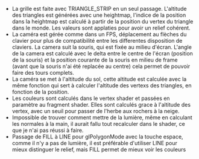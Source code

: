 - La grille est faite avec TRIANGLE_STRIP en un seul passage. L'altitude des triangles est générées avec une heightmap, l'indice de la position dans la heightmap est calculé à partir de la position du vertex du triangle dans le monde. Les valeurs sont applaties pour avoir un relief cohérent.
- La caméra est gérée comme dans un FPS, déplacement au flèches du clavier pour plus de compatibilité entre les differentes disposition de claviers. La camera suit la souris, qui est fixée au milieu d'écran. L'angle de la camera est calculé avec le delta entre le centre de l'écran (position de la souris) et la position courante de la souris en milieu de frame (avant que la souris n'ai été replacée au centre) cela permet de pouvoir faire des tours complets.
- La caméra se met à l'altitude du sol, cette altitude est calculée avec la même fonction qui sert à calculer l'altitude des vertexs des triangles, en fonction de la position.
- Les couleurs sont calculés dans le vertex shader et passées en paramètre au fragment shader. Elles sont calculés grace à l'altitude des vertex, avec un seuil pour passer de l'herbe aux rochers à la neige.
- Impossible de trouver comment mettre de la lumière, même en calculant les normales à la main, il aurait fallu tout recalculer dans le shader, ce que je n'ai pas réussi à faire.
- Passage de FILL à LINE pour glPolygonMode avec la touche espace, comme il n'y a pas de lumière, il est préférable d'utiliser LINE pour mieux distinguer le relief, mais FILL permet de mieux voir les couleurs
